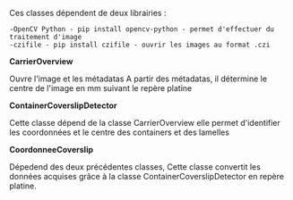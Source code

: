 Ces classes dépendent de deux librairies :

	-OpenCV Python - pip install opencv-python - permet d'effectuer du traitement d'image
	-czifile - pip install czifile - ouvrir les images au format .czi

__CarrierOverview__ 

Ouvre l'image et les métadatas
A partir des métadatas, il détermine le centre de l'image en mm suivant le repère platine  

__ContainerCoverslipDetector__

Cette classe dépend de la classe CarrierOverview
elle permet d'identifier les coordonnées et le centre des containers et des lamelles

__CoordonneeCoverslip__

Dépedend des deux précédentes classes,
Cette classe convertit les données acquises grâce à la classe ContainerCoverslipDetector en repère platine. 


